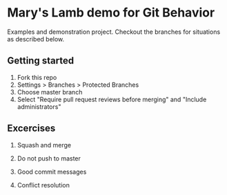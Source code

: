 # Mary's Lamb demo for Git Behavior

Examples and demonstration project.  Checkout the branches for situations as described below.

## Getting started
1. Fork this repo
2. Settings > Branches > Protected Branches
  1. Choose master branch
  2. Select "Require pull request reviews before merging" and "Include administrators"

## Excercises

1. Squash and merge

1. Do not push to master

1. Good commit messages

1. Conflict resolution
